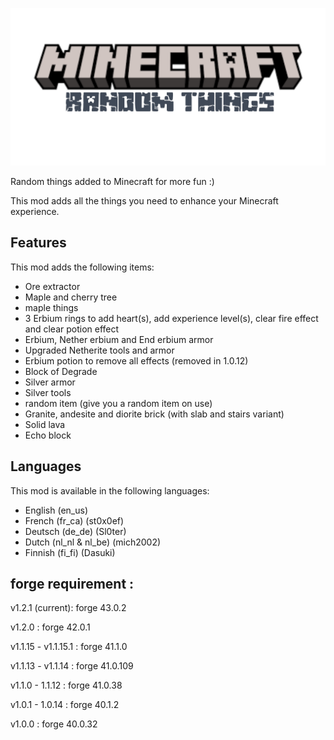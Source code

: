 ![Banner](https://github.com/gabrielgaudreault/RandomThings/blob/master/banner.png)

Random things added to Minecraft for more fun :)

This mod adds all the things you need to enhance your Minecraft experience.

## Features
This mod adds the following items:
- Ore extractor
- Maple and cherry tree
- maple things
- 3 Erbium rings to add heart(s), add experience level(s), clear fire effect and clear potion effect
- Erbium, Nether erbium and End erbium armor
- Upgraded Netherite tools and armor
- Erbium potion to remove all effects (removed in 1.0.12)
- Block of Degrade
- Silver armor
- Silver tools
- random item (give you a random item on use)
- Granite, andesite and diorite brick (with slab and stairs variant) 
- Solid lava
- Echo block

 
## Languages
This mod is available in the following languages:
- English (en_us) 
- French (fr_ca) (st0x0ef)
- Deutsch (de_de) (Sl0ter)
- Dutch (nl_nl & nl_be) (mich2002)
- Finnish (fi_fi) (Dasuki)

## forge requirement : 
v1.2.1 (current): forge 43.0.2

v1.2.0 : forge 42.0.1

v1.1.15 - v1.1.15.1 : forge 41.1.0

v1.1.13 - v1.1.14 : forge 41.0.109

v1.1.0 - 1.1.12 : forge 41.0.38

v1.0.1 - 1.0.14 : forge 40.1.2

v1.0.0 : forge 40.0.32
